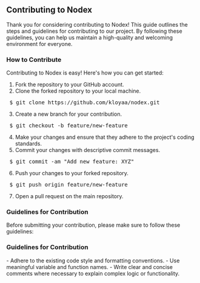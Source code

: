 ## Contributing to Nodex
Thank you for considering contributing to Nodex! This guide outlines the steps and guidelines for contributing to our project. By following these guidelines, you can help us maintain a high-quality and welcoming environment for everyone.

<h3>How to Contribute</h3>

Contributing to Nodex is easy! Here's how you can get started:

1. Fork the repository to your GitHub account.
2. Clone the forked repository to your local machine.
<pre> $ git clone https://github.com/kloyaa/nodex.git </pre>

3. Create a new branch for your contribution.
<pre> $ git checkout -b feature/new-feature </pre>

4. Make your changes and ensure that they adhere to the project's coding standards.
5. Commit your changes with descriptive commit messages.
<pre> $ git commit -am "Add new feature: XYZ" </pre>

6. Push your changes to your forked repository.
<pre> $ git push origin feature/new-feature</pre>

7. Open a pull request on the main repository.

<h3>Guidelines for Contribution</h3>

Before submitting your contribution, please make sure to follow these guidelines:

<h3>Guidelines for Contribution</h3>
- Adhere to the existing code style and formatting conventions.
- Use meaningful variable and function names.
- Write clear and concise comments where necessary to explain complex logic or functionality.